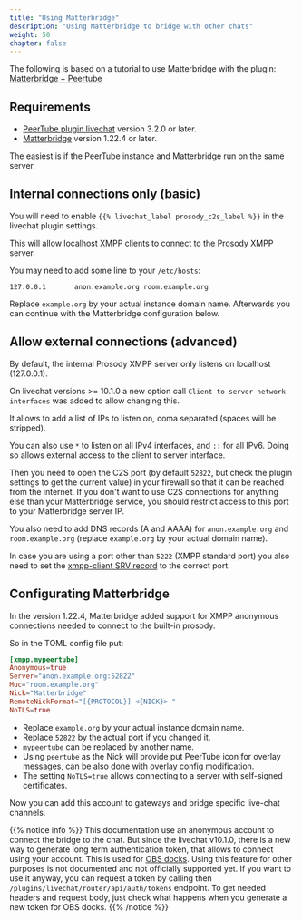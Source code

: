 ```yaml
---
title: "Using Matterbridge"
description: "Using Matterbridge to bridge with other chats"
weight: 50
chapter: false
---
```


The following is based on a tutorial to use Matterbridge with the plugin: [Matterbridge + Peertube](https://gitlab.com/refrac/obs-matterbridge-overlay/-/blob/master/documentation/peertube.md)

## Requirements

- [PeerTube plugin livechat](https://github.com/JohnXLivingston/peertube-plugin-livechat) version 3.2.0 or later.
- [Matterbridge](https://github.com/42wim/matterbridge) version 1.22.4 or later.

The easiest is if the PeerTube instance and Matterbridge run on the same server.

## Internal connections only (basic)

You will need to enable `{{% livechat_label prosody_c2s_label %}}` in the livechat plugin settings.

This will allow localhost XMPP clients to connect to the Prosody XMPP server.

You may need to add some line to your `/etc/hosts`:

```
127.0.0.1       anon.example.org room.example.org
```

Replace `example.org` by your actual instance domain name. Afterwards you can continue with the Matterbridge configuration below.

## Allow external connections (advanced)

By default, the internal Prosody XMPP server only listens on localhost (127.0.0.1).

On livechat versions >= 10.1.0 a new option call `Client to server network interfaces` was added to allow changing this.

It allows to add a list of IPs to listen on, coma separated (spaces will be stripped).

You can also use `*` to listen on all IPv4 interfaces, and `::` for all IPv6. Doing so allows external access to the client to server interface.

Then you need to open the C2S port (by default `52822`, but check the plugin settings to get the current value) in your firewall so that it can be reached from the internet.
If you don't want to use C2S connections for anything else than your Matterbridge service, you should restrict access to this port to your Matterbridge server IP.

You also need to add DNS records (A and AAAA) for `anon.example.org` and `room.example.org` (replace `example.org` by your actual domain name).

In case you are using a port other than `5222` (XMPP standard port) you also need to set the [xmpp-client SRV record](https://prosody.im/doc/dns#srv_records) to the correct port.

## Configurating Matterbridge

In the version 1.22.4, Matterbridge added support for XMPP anonymous connections needed to connect to the built-in prosody.

So in the TOML config file put:

``` TOML
[xmpp.mypeertube]
Anonymous=true
Server="anon.example.org:52822"
Muc="room.example.org"
Nick="Matterbridge"
RemoteNickFormat="[{PROTOCOL}] <{NICK}> "
NoTLS=true
```

- Replace `example.org` by your actual instance domain name.
- Replace `52822` by the actual port if you changed it.
- `mypeertube` can be replaced by another name.
- Using `peertube` as the Nick will provide put PeerTube icon for overlay messages, can be also done with overlay config modification.
- The setting `NoTLS=true` allows connecting to a server with self-signed certificates.

Now you can add this account to gateways and bridge specific live-chat channels.

{{% notice info %}}
This documentation use an anonymous account to connect the bridge to the chat.
But since the livechat v10.1.0, there is a new way to generate long term authentication token, that allows to connect using your account.
This is used for [OBS docks](/peertube-plugin-livechat/documentation/user/obs).
Using this feature for other purposes is not documented and not officially supported yet.
If you want to use it anyway, you can request a token by calling then `/plugins/livechat/router/api/auth/tokens` endpoint.
To get needed headers and request body, just check what happens when you generate a new token for OBS docks.
{{% /notice %}}
